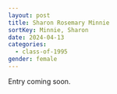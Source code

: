 ```yaml
---
layout: post
title: Sharon Rosemary Minnie
sortKey: Minnie, Sharon
date: 2024-04-13
categories:
  - class-of-1995
gender: female
---
```

E﻿ntry coming soon.